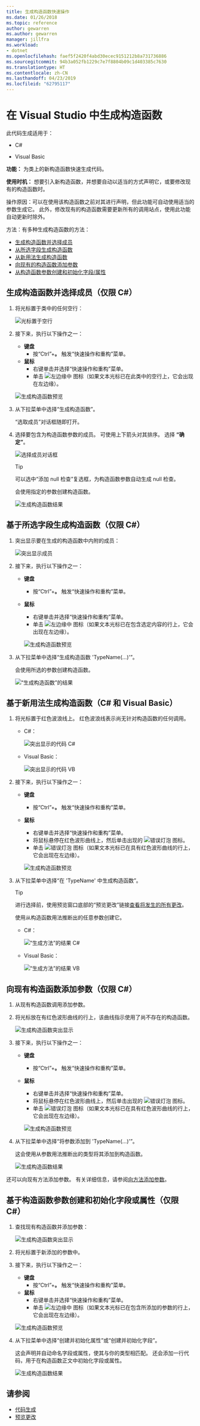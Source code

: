 ```yaml
---
title: 生成构造函数快速操作
ms.date: 01/26/2018
ms.topic: reference
author: gewarren
ms.author: gewarren
manager: jillfra
ms.workload:
- dotnet
ms.openlocfilehash: faef5f2420f4abd30ecec9151212b8a731736886
ms.sourcegitcommit: 94b3a052fb1229c7e7f8804b09c1d403385c7630
ms.translationtype: HT
ms.contentlocale: zh-CN
ms.lasthandoff: 04/23/2019
ms.locfileid: "62795117"
---
```

# <a name="generate-a-constructor-in-visual-studio"></a>在 Visual Studio 中生成构造函数

此代码生成适用于：

- C#

- Visual Basic

**功能：** 为类上的新构造函数快速生成代码。

**使用时机：** 想要引入新构造函数，并想要自动以适当的方式声明它，或要修改现有的构造函数时。

操作原因：可以在使用该构造函数之前对其进行声明，但此功能可自动使用适当的参数生成它。 此外，修改现有的构造函数需要更新所有的调用站点，使用此功能自动更新时除外。

方法：有多种生成构造函数的方法：

- [生成构造函数并选择成员](#pick)
- [从所选字段生成构造函数](#selection)
- [从新用法生成构造函数](#usage)
- [向现有的构造函数添加参数](#addparameter)
- [从构造函数参数创建和初始化字段/属性](#create)

## <a id = "pick"></a> 生成构造函数并选择成员（仅限 C#）

1. 将光标置于类中的任何空行：

   ![光标置于空行](media/constructor1-highlight-cs.png)

1. 接下来，执行以下操作之一：

   - **键盘**
      - 按“Ctrl”+**。** 触发“快速操作和重构”菜单。
   - **鼠标**
      - 右键单击并选择“快速操作和重构”菜单。
      - 单击 ![左边缘中](media/screwdriver.png) 图标（如果文本光标已在此类中的空行上，它会出现在左边缘）。

   ![生成构造函数预览](media/constructor1-preview-cs.png)

1. 从下拉菜单中选择“生成构造函数”。

   “选取成员”对话框随即打开。

1. 选择要包含为构造函数参数的成员。 可使用上下箭头对其排序。 选择 **“确定”**。

   ![选择成员对话框](media/constructor1-dialog-cs.png)

   > [!TIP]
   > 可以选中“添加 null 检查”复选框，为构造函数参数自动生成 null 检查。

   会使用指定的参数创建构造函数。

   ![生成构造函数结果](media/constructor1-result-cs.png)

## <a id="selection"></a> 基于所选字段生成构造函数（仅限 C#）

1. 突出显示要在生成的构造函数中内附的成员：

   ![突出显示成员](media/constructor2-highlight-cs.png)

1. 接下来，执行以下操作之一：

   - **键盘**
      - 按“Ctrl”+**。** 触发“快速操作和重构”菜单。
   - **鼠标**
      - 右键单击并选择“快速操作和重构”菜单。
      - 单击 ![左边缘中](media/screwdriver.png) 图标（如果文本光标已在包含选定内容的行上，它会出现在左边缘）。

      ![生成构造函数预览](media/constructor2-preview-cs.png)

1. 从下拉菜单中选择“生成构造函数 'TypeName(...)'”。

   会使用所选的参数创建构造函数。

   ![“生成构造函数”的结果](media/constructor2-result-cs.png)

## <a id="usage"></a> 基于新用法生成构造函数（C# 和 Visual Basic）

1. 将光标置于红色波浪线上。 红色波浪线表示尚无针对构造函数的任何调用。

   - C#：

       ![突出显示的代码 C#](media/constructor-highlight-cs.png)

   - Visual Basic：

       ![突出显示的代码 VB](media/constructor-highlight-vb.png)

2. 接下来，执行以下操作之一：

   - **键盘**
      - 按“Ctrl”+**。** 触发“快速操作和重构”菜单。
   - **鼠标**
      - 右键单击并选择“快速操作和重构”菜单。
      - 将鼠标悬停在红色波形曲线上，然后单击出现的 ![错误灯泡](media/error-bulb.png) 图标。
      - 单击 ![错误灯泡](media/error-bulb.png) 图标（如果文本光标已在具有红色波形曲线的行上，它会出现在左边缘）。

      ![生成构造函数预览](media/constructor-preview-cs.png)

3. 从下拉菜单中选择“在 'TypeName' 中生成构造函数”。

   > [!TIP]
   > 进行选择前，使用预览窗口底部的“预览更改”链接[查看将发生的所有更改](../../ide/preview-changes.md)。

   使用从构造函数用法推断出的任意参数创建它。

   - C#：

       ![“生成方法”的结果 C#](media/constructor-result-cs.png)

   - Visual Basic：

       ![“生成方法”的结果 VB](media/constructor-result-vb.png)

## <a id="addparameter"></a> 向现有构造函数添加参数（仅限 C#）

1. 从现有构造函数调用添加参数。

2. 将光标放在有红色波形曲线的行上，该曲线指示使用了尚不存在的构造函数。

    ![生成构造函数突出显示](media/constructor4-highlight-cs.png)

3. 接下来，执行以下操作之一：

   - **键盘**
      - 按“Ctrl”+**。** 触发“快速操作和重构”菜单。
   - **鼠标**
      - 右键单击并选择“快速操作和重构”菜单。
      - 将鼠标悬停在红色波形曲线上，然后单击出现的 ![错误灯泡](media/error-bulb.png) 图标。
      - 单击 ![错误灯泡](media/error-bulb.png) 图标（如果文本光标已在具有红色波形曲线的行上，它会出现在左边缘）。

      ![生成构造函数预览](media/constructor4-preview-cs.png)

4. 从下拉菜单中选择“将参数添加到 'TypeName(...)'”。

   这会使用从参数用法推断出的类型将其添加到构造函数。

   ![生成构造函数结果](media/constructor4-result-cs.png)

还可以向现有方法添加参数。 有关详细信息，请参阅[向方法添加参数](add-parameter.md)。

## <a id="create"></a> 基于构造函数参数创建和初始化字段或属性（仅限 C#）

1. 查找现有构造函数并添加参数：

   ![生成构造函数突出显示](media/constructor5-highlight-cs.png)

1. 将光标置于新添加的参数中。

1. 接下来，执行以下操作之一：

   - **键盘**
      - 按“Ctrl”+**。** 触发“快速操作和重构”菜单。
   - **鼠标**
      - 右键单击并选择“快速操作和重构”菜单。
      - 单击 ![左边缘中](media/screwdriver.png) 图标（如果文本光标已在包含所添加的参数的行上，它会出现在左边缘）。

   ![生成构造函数预览](media/constructor5-preview-cs.png)

1. 从下拉菜单中选择“创建并初始化属性”或“创建并初始化字段”。

   这会声明并自动命名字段或属性，使其与你的类型相匹配。 还会添加一行代码，用于在构造函数正文中初始化字段或属性。

   ![生成构造函数结果](media/constructor5-result-cs.png)

## <a name="see-also"></a>请参阅

- [代码生成](../code-generation-in-visual-studio.md)
- [预览更改](../../ide/preview-changes.md)